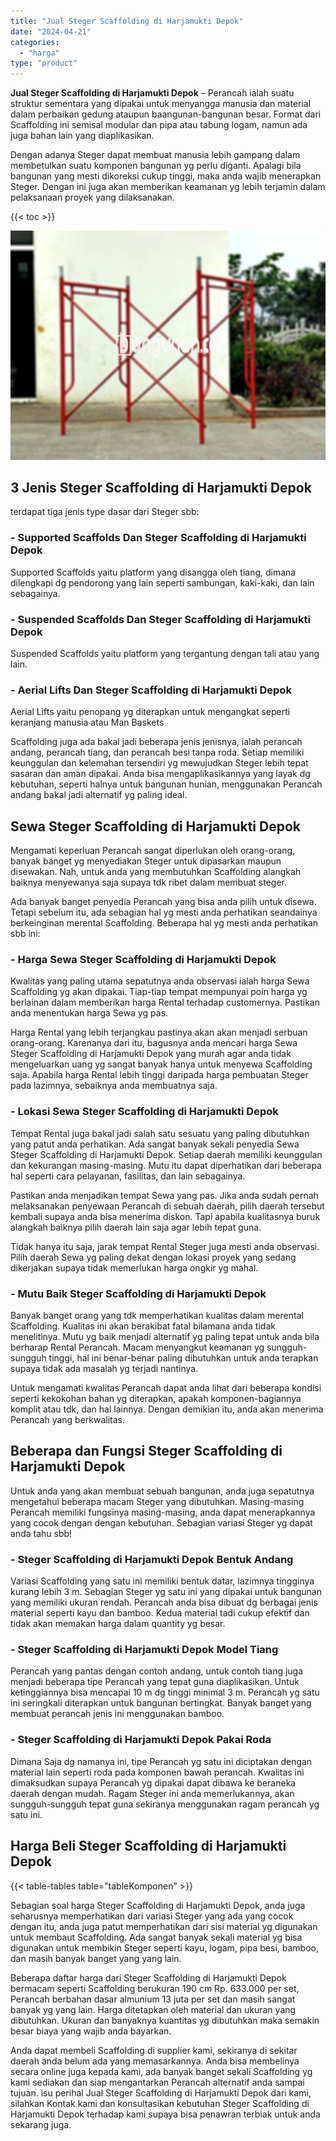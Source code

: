 ```yaml
---
title: "Jual Steger Scaffolding di Harjamukti Depok"
date: "2024-04-21"
categories: 
  - "harga"
type: "product"
---
```


**Jual Steger Scaffolding di Harjamukti Depok** – Perancah ialah suatu struktur sementara yang dipakai untuk menyangga manusia dan material dalam perbaikan gedung ataupun baangunan-bangunan besar. Format dari Scaffolding ini semisal modular dan pipa atau tabung logam, namun ada juga bahan lain yang diaplikasikan.

Dengan adanya Steger dapat membuat manusia lebih gampang dalam membetulkan suatu komponen bangunan yg perlu diganti. Apalagi bila bangunan yang mesti dikoreksi cukup tinggi, maka anda wajib menerapkan Steger. Dengan ini juga akan memberikan keamanan yg lebih terjamin dalam pelaksanaan proyek yang dilaksanakan.

{{< toc >}}

![Jual Steger Scaffolding di Harjamukti Depok](/images/sewa-scaffolding-steger-27.png)

## 3 Jenis Steger Scaffolding di Harjamukti Depok

terdapat tiga jenis type dasar dari Steger sbb:

### \- Supported Scaffolds Dan Steger Scaffolding di Harjamukti Depok

Supported Scaffolds yaitu platform yang disangga oleh tiang, dimana dilengkapi dg pendorong yang lain seperti sambungan, kaki-kaki, dan lain sebagainya.

### \- Suspended Scaffolds Dan Steger Scaffolding di Harjamukti Depok

Suspended Scaffolds yaitu platform yang tergantung dengan tali atau yang lain.

### \- Aerial Lifts Dan Steger Scaffolding di Harjamukti Depok

Aerial Lifts yaitu penopang yg diterapkan untuk mengangkat seperti keranjang manusia atau Man Baskets

Scaffolding juga ada bakal jadi beberapa jenis jenisnya, ialah perancah andang, perancah tiang, dan perancah besi tanpa roda. Setiap memiliki keunggulan dan kelemahan tersendiri yg mewujudkan Steger lebih tepat sasaran dan aman dipakai. Anda bisa mengaplikasikannya yang layak dg kebutuhan, seperti halnya untuk bangunan hunian, menggunakan Perancah andang bakal jadi alternatif yg paling ideal.

## Sewa Steger Scaffolding di Harjamukti Depok

Mengamati keperluan Perancah sangat diperlukan oleh orang-orang, banyak banget yg menyediakan Steger untuk dipasarkan maupun disewakan. Nah, untuk anda yang membutuhkan Scaffolding alangkah baiknya menyewanya saja supaya tdk ribet dalam membuat steger.

Ada banyak banget penyedia Perancah yang bisa anda pilih untuk disewa. Tetapi sebelum itu, ada sebagian hal yg mesti anda perhatikan seandainya berkeinginan merental Scaffolding. Beberapa hal yg mesti anda perhatikan sbb ini:

### \- Harga Sewa Steger Scaffolding di Harjamukti Depok

Kwalitas yang paling utama sepatutnya anda observasi ialah harga Sewa Scaffolding yg akan dipakai. Tiap-tiap tempat mempunyai poin harga yg berlainan dalam memberikan harga Rental terhadap customernya. Pastikan anda menentukan harga Sewa yg pas.

Harga Rental yang lebih terjangkau pastinya akan akan menjadi serbuan orang-orang. Karenanya dari itu, bagusnya anda mencari harga Sewa Steger Scaffolding di Harjamukti Depok yang murah agar anda tidak mengeluarkan uang yg sangat banyak hanya untuk menyewa Scaffolding saja. Apabila harga Rental lebih tinggi daripada harga pembuatan Steger pada lazimnya, sebaiknya anda membuatnya saja.

### \- Lokasi Sewa Steger Scaffolding di Harjamukti Depok

Tempat Rental juga bakal jadi salah satu sesuatu yang paling dibutuhkan yang patut anda perhatikan. Ada sangat banyak sekali penyedia Sewa Steger Scaffolding di Harjamukti Depok. Setiap daerah memiliki keunggulan dan kekurangan masing-masing. Mutu itu dapat diperhatikan dari beberapa hal seperti cara pelayanan, fasilitas, dan lain sebagainya.

Pastikan anda menjadikan tempat Sewa yang pas. Jika anda sudah pernah melaksanakan penyewaan Perancah di sebuah daerah, pilih daerah tersebut kembali supaya anda bisa menerima diskon. Tapi apabila kualitasnya buruk alangkah baiknya pilih daerah lain saja agar lebih tepat guna.

Tidak hanya itu saja, jarak tempat Rental Steger juga mesti anda observasi. Pilih daerah Sewa yg paling dekat dengan lokasi proyek yang sedang dikerjakan supaya tidak memerlukan harga ongkir yg mahal.

### \- Mutu Baik Steger Scaffolding di Harjamukti Depok

Banyak banget orang yang tdk memperhatikan kualitas dalam merental Scaffolding. Kualitas ini akan berakibat fatal bilamana anda tidak menelitinya. Mutu yg baik menjadi alternatif yg paling tepat untuk anda bila berharap Rental Perancah. Macam menyangkut keamanan yg sungguh-sungguh tinggi, hal ini benar-benar paling dibutuhkan untuk anda terapkan supaya tidak ada masalah yg terjadi nantinya.

Untuk mengamati kwalitas Perancah dapat anda lihat dari beberapa kondisi seperti kekokohan bahan yg diterapkan, apakah komponen-bagiannya komplit atau tdk, dan hal lainnya. Dengan demikian itu, anda akan menerima Perancah yang berkwalitas.

## Beberapa dan Fungsi Steger Scaffolding di Harjamukti Depok

Untuk anda yang akan membuat sebuah bangunan, anda juga sepatutnya mengetahui beberapa macam Steger yang dibutuhkan. Masing-masing Perancah memiliki fungsinya masing-masing, anda dapat menerapkannya yang cocok dengan dengan kebutuhan. Sebagian variasi Steger yg dapat anda tahu sbb!

### \- Steger Scaffolding di Harjamukti Depok Bentuk Andang

Variasi Scaffolding yang satu ini memiliki bentuk datar, lazimnya tingginya kurang lebih 3 m. Sebagian Steger yg satu ini yang dipakai untuk bangunan yang memiliki ukuran rendah. Perancah anda bisa dibuat dg berbagai jenis material seperti kayu dan bamboo. Kedua material tadi cukup efektif dan tidak akan memakan harga dalam quantity yg besar.

### \- Steger Scaffolding di Harjamukti Depok Model Tiang

Perancah yang pantas dengan contoh andang, untuk contoh tiang juga menjadi beberapa tipe Perancah yang tepat guna diaplikasikan. Untuk ketinggiannya bisa mencapai 10 m dg tinggi minimal 3 m. Perancah yg satu ini seringkali diterapkan untuk bangunan bertingkat. Banyak banget yang membuat perancah jenis ini menggunakan bamboo.

### \- Steger Scaffolding di Harjamukti Depok Pakai Roda

Dimana Saja dg namanya ini, tipe Perancah yg satu ini diciptakan dengan material lain seperti roda pada komponen bawah perancah. Kwalitas ini dimaksudkan supaya Perancah yg dipakai dapat dibawa ke beraneka daerah dengan mudah. Ragam Steger ini anda memerlukannya, akan sungguh-sungguh tepat guna sekiranya menggunakan ragam perancah yg satu ini.

## Harga Beli Steger Scaffolding di Harjamukti Depok

{{< table-tables table="tableKomponen" >}}

Sebagian soal harga Steger Scaffolding di Harjamukti Depok, anda juga seharusnya memperhatikan dari variasi Steger yang ada yang cocok dengan itu, anda juga patut memperhatikan dari sisi material yg digunakan untuk membaut Scaffolding. Ada sangat banyak sekali material yg bisa digunakan untuk membikin Steger seperti kayu, logam, pipa besi, bamboo, dan masih banyak banget yang yang lain.

Beberapa daftar harga dari Steger Scaffolding di Harjamukti Depok bermacam seperti Scaffolding berukuran 190 cm Rp. 633.000 per set, Perancah berbahan dasar almunium 13 juta per set dan masih sangat banyak yg yang lain. Harga ditetapkan oleh material dan ukuran yang dibutuhkan. Ukuran dan banyaknya kuantitas yg dibutuhkan maka semakin besar biaya yang wajib anda bayarkan.

Anda dapat membeli Scaffolding di supplier kami, sekiranya di sekitar daerah anda belum ada yang memasarkannya. Anda bisa membelinya secara online juga kepada kami, ada banyak banget sekali Scaffolding yg kami sediakan dan siap mengantarkan Perancah alternatif anda sampai tujuan. isu perihal Jual Steger Scaffolding di Harjamukti Depok dari kami, silahkan Kontak kami dan konsultasikan kebutuhan Steger Scaffolding di Harjamukti Depok terhadap kami supaya bisa penawran terbiak untuk anda sekarang juga.

